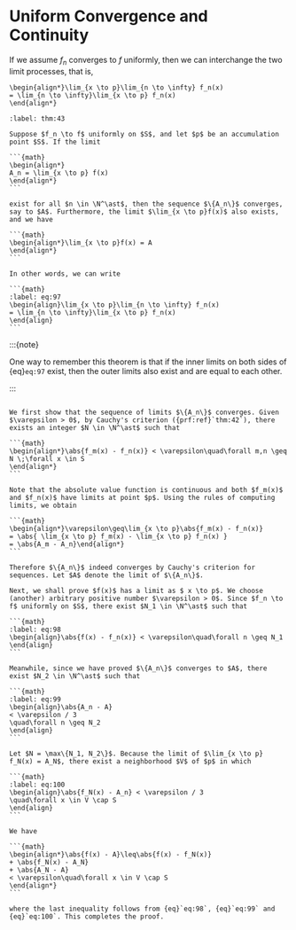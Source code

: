 # Uniform Convergence and Continuity

If we assume $f_n$ converges to $f$ uniformly, then we can interchange the two limit processes, that is,

```{math}
\begin{align*}\lim_{x \to p}\lim_{n \to \infty} f_n(x)
= \lim_{n \to \infty}\lim_{x \to p} f_n(x)
\end{align*}
```

````{prf:theorem}
:label: thm:43

Suppose $f_n \to f$ uniformly on $S$, and let $p$ be an accumulation point $S$. If the limit

```{math}
\begin{align*}
A_n = \lim_{x \to p} f(x)
\end{align*}
```

exist for all $n \in \N^\ast$, then the sequence $\{A_n\}$ converges, say to $A$. Furthermore, the limit $\lim_{x \to p}f(x)$ also exists, and we have

```{math}
\begin{align*}\lim_{x \to p}f(x) = A
\end{align*}
```

In other words, we can write

```{math}
:label: eq:97
\begin{align}\lim_{x \to p}\lim_{n \to \infty} f_n(x)
= \lim_{n \to \infty}\lim_{x \to p} f_n(x)
\end{align}
```

````

:::{note}

One way to remember this theorem is that if the inner limits on both sides of {eq}`eq:97` exist, then the outer limits also exist and are equal to each other.

:::

````{prf:proof}

We first show that the sequence of limits $\{A_n\}$ converges. Given $\varepsilon > 0$, by Cauchy's criterion ({prf:ref}`thm:42`), there exists an integer $N \in \N^\ast$ such that

```{math}
\begin{align*}\abs{f_m(x) - f_n(x)} < \varepsilon\quad\forall m,n \geq N \;\forall x \in S
\end{align*}
```

Note that the absolute value function is continuous and both $f_m(x)$ and $f_n(x)$ have limits at point $p$. Using the rules of computing limits, we obtain

```{math}
\begin{align*}\varepsilon\geq\lim_{x \to p}\abs{f_m(x) - f_n(x)}
= \abs{ \lim_{x \to p} f_m(x) - \lim_{x \to p} f_n(x) }
= \abs{A_m - A_n}\end{align*}
```

Therefore $\{A_n\}$ indeed converges by Cauchy's criterion for sequences. Let $A$ denote the limit of $\{A_n\}$.

Next, we shall prove $f(x)$ has a limit as $ x \to p$. We choose (another) arbitrary positive number $\varepsilon > 0$. Since $f_n \to f$ uniformly on $S$, there exist $N_1 \in \N^\ast$ such that

```{math}
:label: eq:98
\begin{align}\abs{f(x) - f_n(x)} < \varepsilon\quad\forall n \geq N_1
\end{align}
```

Meanwhile, since we have proved $\{A_n\}$ converges to $A$, there exist $N_2 \in \N^\ast$ such that

```{math}
:label: eq:99
\begin{align}\abs{A_n - A}
< \varepsilon / 3
\quad\forall n \geq N_2
\end{align}
```

Let $N = \max\{N_1, N_2\}$. Because the limit of $\lim_{x \to p} f_N(x) = A_N$, there exist a neighborhood $V$ of $p$ in which

```{math}
:label: eq:100
\begin{align}\abs{f_N(x) - A_n} < \varepsilon / 3
\quad\forall x \in V \cap S
\end{align}
```

We have

```{math}
\begin{align*}\abs{f(x) - A}\leq\abs{f(x) - f_N(x)}
+ \abs{f_N(x) - A_N}
+ \abs{A_N - A}
< \varepsilon\quad\forall x \in V \cap S
\end{align*}
```

where the last inequality follows from {eq}`eq:98`, {eq}`eq:99` and {eq}`eq:100`. This completes the proof.

````
